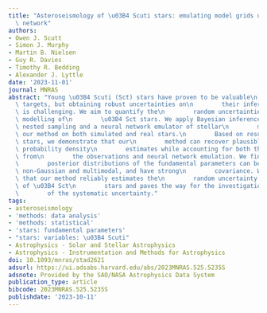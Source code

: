 ```yaml
---
title: "Asteroseismology of \u03B4 Scuti stars: emulating model grids using a neural\
  \ network"
authors:
- Owen J. Scutt
- Simon J. Murphy
- Martin B. Nielsen
- Guy R. Davies
- Timothy R. Bedding
- Alexander J. Lyttle
date: '2023-11-01'
journal: MNRAS
abstract: "Young \u03B4 Scuti (Sct) stars have proven to be valuable\n        asteroseismic\
  \ targets, but obtaining robust uncertainties on\n        their inferred properties\
  \ is challenging. We aim to quantify the\n        random uncertainties in grid-based\
  \ modelling of\n        \u03B4 Sct stars. We apply Bayesian inference\n        using\
  \ nested sampling and a neural network emulator of stellar\n        models, testing\
  \ our method on both simulated and real stars.\n        Based on results from simulated\
  \ stars, we demonstrate that our\n        method can recover plausible posterior\
  \ probability density\n        estimates while accounting for both the random uncertainty\
  \ from\n        the observations and neural network emulation. We find that the\n\
  \        posterior distributions of the fundamental parameters can be\n        significantly\
  \ non-Gaussian and multimodal, and have strong\n        covariance. We conclude\
  \ that our method reliably estimates the\n        random uncertainty in the modelling\
  \ of \u03B4 Sct\n        stars and paves the way for the investigation and quantification\n\
  \        of the systematic uncertainty."
tags:
- asteroseismology
- 'methods: data analysis'
- 'methods: statistical'
- 'stars: fundamental parameters'
- "stars: variables: \u03B4 Scuti"
- Astrophysics - Solar and Stellar Astrophysics
- Astrophysics - Instrumentation and Methods for Astrophysics
doi: 10.1093/mnras/stad2621
adsurl: https://ui.adsabs.harvard.edu/abs/2023MNRAS.525.5235S
adsnote: Provided by the SAO/NASA Astrophysics Data System
publication_type: article
bibcode: 2023MNRAS.525.5235S
publishdate: '2023-10-11'
---
```

